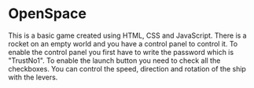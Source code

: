 # OpenSpace
This is a basic game created using HTML, CSS and JavaScript. 
There is a rocket on an empty world  and you have a control panel to control it. 
To enable the control panel you first have to write the password which is "TrustNo1". 
To enable the launch button you need to check all the checkboxes. 
You can control the speed, direction and rotation of the ship with the levers.
